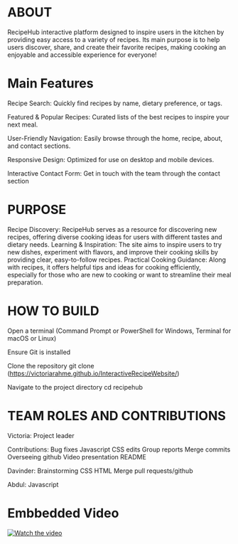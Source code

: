 # ABOUT 

RecipeHub interactive platform designed to inspire users in the kitchen by providing easy access to a variety of recipes. Its main purpose
is to help users discover, share, and create their favorite recipes, making cooking an enjoyable and accessible experience for everyone!

# Main Features

Recipe Search: Quickly find recipes by name, dietary preference, or tags.

Featured & Popular Recipes: Curated lists of the best recipes to inspire your next meal.

User-Friendly Navigation: Easily browse through the home, recipe, about, and contact sections.

Responsive Design: Optimized for use on desktop and mobile devices.

Interactive Contact Form: Get in touch with the team through the contact section

# PURPOSE

Recipe Discovery: 
RecipeHub serves as a resource for discovering new recipes, offering diverse cooking ideas for users with different tastes and dietary needs.
Learning & Inspiration: 
The site aims to inspire users to try new dishes, experiment with flavors, and improve their cooking skills by providing clear, easy-to-follow recipes.
Practical Cooking Guidance: 
Along with recipes, it offers helpful tips and ideas for cooking efficiently, especially for those who are new to cooking or want to streamline their meal preparation.


# HOW TO BUILD

Open a terminal (Command Prompt or PowerShell for Windows, Terminal for macOS or Linux)

Ensure Git is installed

Clone the repository
git clone (https://victoriarahme.github.io/InteractiveRecipeWebsite/)

Navigate to the project directory
cd recipehub

# TEAM ROLES AND CONTRIBUTIONS
Victoria: Project leader

Contributions:
Bug fixes
Javascript
CSS edits
Group reports
Merge commits
Overseeing github
Video presentation
README

Davinder:
Brainstorming
CSS
HTML
Merge pull requests/github

Abdul:
Javascript

# Embbedded Video 
[![Watch the video](https://img.youtube.com/vi/PUMaFYhmUfw/0.jpg)](https://www.youtube.com/watch?v=PUMaFYhmUfw)

